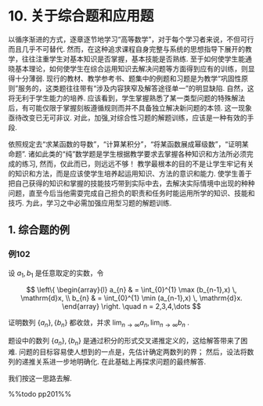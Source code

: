 # 10. 关于综合题和应用题
以循序渐进的方式，逐章逐节地学习“高等数学”，对于每个学习者来说，不但可行而且几乎不可替代.
然而，在这种追求课程自身完整与系统的思想指导下展开的教学，往往注重学生对基本知识是否掌握，基本技能是否熟练.
至于如何使学生能通晓基本理论，如何使学生在综合运用知识去解决问题等方面得到应有的训练，则显得十分薄弱.
现行的教材、教学参考书、题集中的例题和习题是为教学“巩固性原则”服务的，这类题往往带有“涉及内容狭窄及解答途径单一”的明显缺陷.
自然，这将无利于学生能力的培养.
应该看到，学生掌握熟悉了某一类型问题的特殊解法后，有可能仅限于掌握刻板遵循规则而并不具备独立解决新问题的本领.
这一现象亟待改变已无可非议.
对此，加强,对综合性习题的解题训练，应该是一种有效的手段.

依照规定去“求某函数的导数”，“计算某积分”，“将某函数展成幂级数”，“证明某命题”.
诸如此类的“纯”数学题是学生根据教学要求去掌握各种知识和方法所必须完成的练习,
然而，仅此而已，则远远不够！
教学最根本的目的不是让学生牢记有关的知识和方法，而是应该使学生培养起运用知识、方法的意识和能力.
使学生善于把自己获得的知识和掌握的技能技巧带到实际中去，去解决实际情境中出现的种种问题，直至今后当他需耍完成自己担负的职责和任务时能运用所学的知识、技能和技巧.
为此，学习之中必需加强应用型习题的解题训练.

## 1. 综合题的例

### 例102
设 ${a_{1},b_{1}}$ 是任意取定的实数，令

$$
\left\{ \begin{array}{l}
a_{n} & = \int_{0}^{1} \max (b_{n-1},x) \, \mathrm{d}x, \\
b_{n} & = \int_{0}^{1} \min (a_{n-1},x) \, \mathrm{d}x.
\end{array} \right. 
\quad n = 2,3,4,\dots
$$

证明数列 ${\{ a_{n} \}, \{ b_{n} \}}$ 都收敛，并求 ${\lim_{ n \to \infty }a_{n}, \lim_{ n \to \infty }b_{n}}$ .


题设中的数列 ${\{ a_{n} \}, \{ b_{n} \}}$ 是通过积分的形式交叉递推定义的，这给解答带来了困难.
问题的目标容易使人想到的一点是，先估计确定两数列的界；
然后，设法将数列的递推关系进一步地明确化.
在此基础上再探求问题的最终解答.

我们按这一思路去解.

%%todo pp201%%